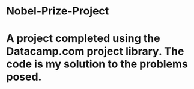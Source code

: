 # Nobel-Prize-Project
# A project completed using the Datacamp.com project library. The code is my solution to the problems posed.
